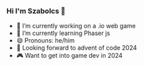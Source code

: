 

### Hi I'm Szabolcs 👋

- 🔭 I’m currently working on a .io web game
- 🌱 I’m currently learning Phaser js
- 😄 Pronouns: he/him
- 🎄 Looking forward to advent of code 2024
- 🎮 Want to get into game dev in 2024

